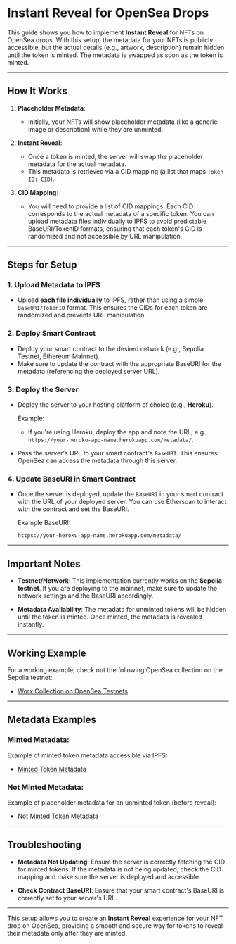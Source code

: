 # Instant Reveal for OpenSea Drops

This guide shows you how to implement **Instant Reveal** for NFTs on OpenSea drops. With this setup, the metadata for your NFTs is publicly accessible, but the actual details (e.g., artwork, description) remain hidden until the token is minted. The metadata is swapped as soon as the token is minted.

---

## How It Works

1. **Placeholder Metadata**: 
   - Initially, your NFTs will show placeholder metadata (like a generic image or description) while they are unminted.
   
2. **Instant Reveal**: 
   - Once a token is minted, the server will swap the placeholder metadata for the actual metadata.
   - This metadata is retrieved via a CID mapping (a list that maps `Token ID: CID`).

3. **CID Mapping**: 
   - You will need to provide a list of CID mappings. Each CID corresponds to the actual metadata of a specific token. You can upload metadata files individually to IPFS to avoid predictable BaseURI/TokenID formats, ensuring that each token's CID is randomized and not accessible by URL manipulation.

---

## Steps for Setup

### 1. **Upload Metadata to IPFS**

- Upload **each file individually** to IPFS, rather than using a simple `BaseURI/TokenID` format. This ensures the CIDs for each token are randomized and prevents URL manipulation.
  
### 2. **Deploy Smart Contract**
- Deploy your smart contract to the desired network (e.g., Sepolia Testnet, Ethereum Mainnet).
- Make sure to update the contract with the appropriate BaseURI for the metadata (referencing the deployed server URL).

### 3. **Deploy the Server**

- Deploy the server to your hosting platform of choice (e.g., **Heroku**).
  
    Example:
    - If you're using Heroku, deploy the app and note the URL, e.g., `https://your-heroku-app-name.herokuapp.com/metadata/`.
  
- Pass the server's URL to your smart contract's `BaseURI`. This ensures OpenSea can access the metadata through this server.

### 4. **Update BaseURI in Smart Contract**

- Once the server is deployed, update the `BaseURI` in your smart contract with the URL of your deployed server. You can use Etherscan to interact with the contract and set the BaseURI.
  
    Example BaseURI: 
    ```
    https://your-heroku-app-name.herokuapp.com/metadata/
    ```

---

## Important Notes

- **Testnet/Network**: This implementation currently works on the **Sepolia testnet**. If you are deploying to the mainnet, make sure to update the network settings and the BaseURI accordingly.
  
- **Metadata Availability**: The metadata for unminted tokens will be hidden until the token is minted. Once minted, the metadata is revealed instantly.

---

## Working Example

For a working example, check out the following OpenSea collection on the Sepolia testnet:

- [Worx Collection on OpenSea Testnets](https://testnets.opensea.io/collection/worx)

---

## Metadata Examples

### Minted Metadata:

Example of minted token metadata accessible via IPFS:

- [Minted Token Metadata](https://ipfs.io/ipfs/QmZ8RAR5u3YU1atUKroaVanpZ34cgmtp8cS6fkRXAQAwfQ)

### Not Minted Metadata:

Example of placeholder metadata for an unminted token (before reveal):

- [Not Minted Token Metadata](https://rxtest1-0cd9d1d983c2.herokuapp.com/metadata/23)

---

## Troubleshooting

- **Metadata Not Updating**: Ensure the server is correctly fetching the CID for minted tokens. If the metadata is not being updated, check the CID mapping and make sure the server is deployed and accessible.
  
- **Check Contract BaseURI**: Ensure that your smart contract's BaseURI is correctly set to your server's URL.

---

This setup allows you to create an **Instant Reveal** experience for your NFT drop on OpenSea, providing a smooth and secure way for tokens to reveal their metadata only after they are minted.
